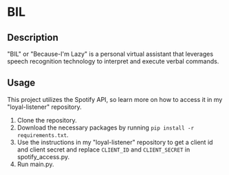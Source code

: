 # BIL

## Description
"BIL" or "Because-I'm Lazy" is a personal virtual assistant that leverages speech recognition technology to interpret and execute verbal commands.

## Usage
This project utilizes the Spotify API, so learn more on how to access it in my "loyal-listener" repository.
1. Clone the repository.
2. Download the necessary packages by running `pip install -r requirements.txt`.
3. Use the instructions in my "loyal-listener" repository to get a client id and client secret and replace `CLIENT_ID` and `CLIENT_SECRET` in spotify_access.py.
4. Run main.py.
